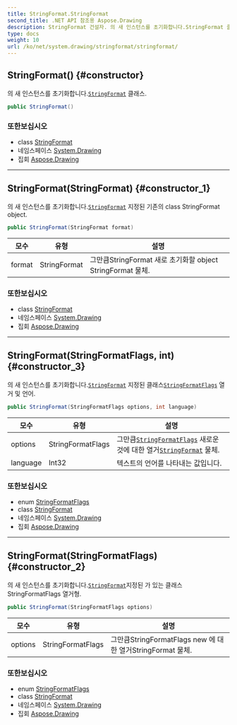 ```yaml
---
title: StringFormat.StringFormat
second_title: .NET API 참조용 Aspose.Drawing
description: StringFormat 건설자. 의 새 인스턴스를 초기화합니다.StringFormat 클래스.
type: docs
weight: 10
url: /ko/net/system.drawing/stringformat/stringformat/
---
```

## StringFormat() {#constructor}

의 새 인스턴스를 초기화합니다.[`StringFormat`](../) 클래스.

```csharp
public StringFormat()
```

### 또한보십시오

* class [StringFormat](../)
* 네임스페이스 [System.Drawing](../../stringformat/)
* 집회 [Aspose.Drawing](../../../)

---

## StringFormat(StringFormat) {#constructor_1}

의 새 인스턴스를 초기화합니다.[`StringFormat`](../) 지정된 기존의 class StringFormat object.

```csharp
public StringFormat(StringFormat format)
```

| 모수 | 유형 | 설명 |
| --- | --- | --- |
| format | StringFormat | 그만큼StringFormat 새로 초기화할 object StringFormat 물체. |

### 또한보십시오

* class [StringFormat](../)
* 네임스페이스 [System.Drawing](../../stringformat/)
* 집회 [Aspose.Drawing](../../../)

---

## StringFormat(StringFormatFlags, int) {#constructor_3}

의 새 인스턴스를 초기화합니다.[`StringFormat`](../) 지정된 클래스[`StringFormatFlags`](../../stringformatflags/) 열거 및 언어.

```csharp
public StringFormat(StringFormatFlags options, int language)
```

| 모수 | 유형 | 설명 |
| --- | --- | --- |
| options | StringFormatFlags | 그만큼[`StringFormatFlags`](../../stringformatflags/) 새로운 것에 대한 열거[`StringFormat`](../) 물체. |
| language | Int32 | 텍스트의 언어를 나타내는 값입니다. |

### 또한보십시오

* enum [StringFormatFlags](../../stringformatflags/)
* class [StringFormat](../)
* 네임스페이스 [System.Drawing](../../stringformat/)
* 집회 [Aspose.Drawing](../../../)

---

## StringFormat(StringFormatFlags) {#constructor_2}

의 새 인스턴스를 초기화합니다.[`StringFormat`](../)지정된 가 있는 클래스StringFormatFlags 열거형.

```csharp
public StringFormat(StringFormatFlags options)
```

| 모수 | 유형 | 설명 |
| --- | --- | --- |
| options | StringFormatFlags | 그만큼StringFormatFlags new 에 대한 열거StringFormat 물체. |

### 또한보십시오

* enum [StringFormatFlags](../../stringformatflags/)
* class [StringFormat](../)
* 네임스페이스 [System.Drawing](../../stringformat/)
* 집회 [Aspose.Drawing](../../../)


